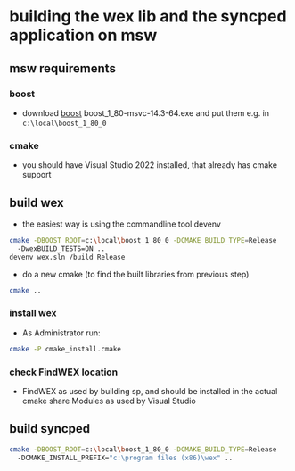 # building the wex lib and the syncped application on msw

## msw requirements

### boost

- download
  [boost](https://boostorg.jfrog.io/ui/native/main/release/1.80.0/binaries)
  boost_1_80-msvc-14.3-64.exe
  and put them e.g. in `c:\local\boost_1_80_0`

### cmake

- you should have Visual Studio 2022 installed, that already
  has cmake support

## build wex

- the easiest way is using the commandline tool devenv

```bash
cmake -DBOOST_ROOT=c:\local\boost_1_80_0 -DCMAKE_BUILD_TYPE=Release
  -DwexBUILD_TESTS=ON ..
devenv wex.sln /build Release
```

- do a new cmake (to find the built libraries from previous step)

```bash
cmake ..
```

### install wex

- As Administrator run:

```bash
cmake -P cmake_install.cmake
```

### check FindWEX location

- FindWEX as used by building sp, and should be installed in the actual
  cmake share Modules as used by Visual Studio

## build syncped

```bash
cmake -DBOOST_ROOT=c:\local\boost_1_80_0 -DCMAKE_BUILD_TYPE=Release
  -DCMAKE_INSTALL_PREFIX="c:\program files (x86)\wex" ..
```
